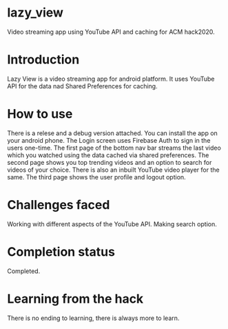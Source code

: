 # lazy_view
Video streaming app using YouTube API and caching for ACM hack2020.
# Introduction
Lazy View is a video streaming app for android platform. It uses YouTube API for the data nad Shared Preferences for caching.
# How to use
There is a relese and a debug version attached. You can install the app on your android phone. 
The Login screen uses Firebase Auth to sign in the users one-time.
The first page of the bottom nav bar streams the last video which you watched using the data cached via shared preferences.
The second page shows you top trending videos and an option to search for videos of your choice.
There is also an inbuilt YouTube video player for the same.
The third page shows the user profile and logout option.
# Challenges faced
Working with different aspects of the YouTube API.
Making search option.
# Completion status
Completed.
# Learning from the hack
There is no ending to learning, there is always more to learn.
